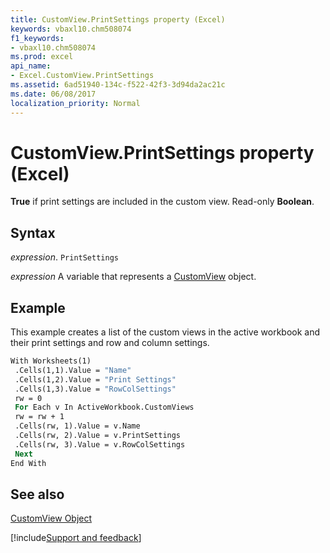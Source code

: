 ```yaml
---
title: CustomView.PrintSettings property (Excel)
keywords: vbaxl10.chm508074
f1_keywords:
- vbaxl10.chm508074
ms.prod: excel
api_name:
- Excel.CustomView.PrintSettings
ms.assetid: 6ad51940-134c-f522-42f3-3d94da2ac21c
ms.date: 06/08/2017
localization_priority: Normal
---
```



# CustomView.PrintSettings property (Excel)

 **True** if print settings are included in the custom view. Read-only **Boolean**.


## Syntax

_expression_. `PrintSettings`

_expression_ A variable that represents a [CustomView](Excel.CustomView.md) object.


## Example

This example creates a list of the custom views in the active workbook and their print settings and row and column settings.


```vb
With Worksheets(1) 
 .Cells(1,1).Value = "Name" 
 .Cells(1,2).Value = "Print Settings" 
 .Cells(1,3).Value = "RowColSettings" 
 rw = 0 
 For Each v In ActiveWorkbook.CustomViews 
 rw = rw + 1 
 .Cells(rw, 1).Value = v.Name 
 .Cells(rw, 2).Value = v.PrintSettings 
 .Cells(rw, 3).Value = v.RowColSettings 
 Next 
End With
```


## See also


[CustomView Object](Excel.CustomView.md)

[!include[Support and feedback](~/includes/feedback-boilerplate.md)]